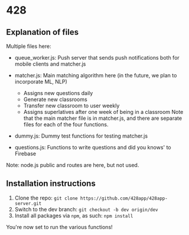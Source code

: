 # 428

## Explanation of files

Multiple files here:

- queue_worker.js: Push server that sends push notifications both for mobile clients and matcher.js

- matcher.js: Main matching algorithm here (in the future, we plan to incorporate ML, NLP)
	- Assigns new questions daily
	- Generate new classrooms
	- Transfer new classroom to user weekly
	- Assigns superlatives after one week of being in a classroom
Note that the main matcher file is in matcher.js, and there are separate files for each of the four functions.

- dummy.js: Dummy test functions for testing matcher.js

- questions.js: Functions to write questions and did you knows' to Firebase

Note: node.js public and routes are here, but not used.


## Installation instructions

1. Clone the repo: `git clone https://github.com/428app/428app-server.git`
2. Switch to the dev branch: `git checkout -b dev origin/dev`
3. Install all packages via `npm`, as such: `npm install`

You're now set to run the various functions!